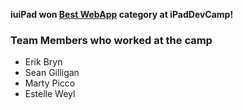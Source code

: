 **iuiPad won [Best WebApp](http://www.iphonedevcamp.org/2010/04/18/quick-list-of-hackathon-winners/) category at iPadDevCamp!**

### Team Members who worked at the camp ###
  * Erik Bryn
  * Sean Gilligan
  * Marty Picco
  * Estelle Weyl